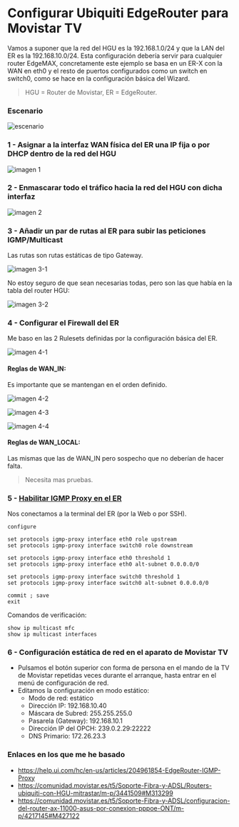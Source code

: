 # Configurar Ubiquiti EdgeRouter para Movistar TV

Vamos a suponer que la red del HGU es la 192.168.1.0/24 y que la LAN del ER es la 192.168.10.0/24. Esta configuración debería servir para cualquier router EdgeMAX, concretamente este ejemplo se basa en un ER-X con la WAN en eth0 y el resto de puertos configurados como un switch en switch0, como se hace en la configuración básica del Wizard.

> HGU = Router de Movistar, ER = EdgeRouter.

### Escenario

![escenario](img/mapa.png)

### 1 - Asignar a la interfaz WAN física del ER una IP fija o por DHCP dentro de la red del HGU

![imagen 1](img/1.png)

### 2 - Enmascarar todo el tráfico hacia la red del HGU con dicha interfaz

![imagen 2](img/2.png)

### 3 - Añadir un par de rutas al ER para subir las peticiones IGMP/Multicast

Las rutas son rutas estáticas de tipo Gateway.

![imagen 3-1](img/3-1.png)

No estoy seguro de que sean necesarias todas, pero son las que había en la tabla del router HGU:

![imagen 3-2](img/3-2.png)

### 4 - Configurar el Firewall del ER

Me baso en las 2 Rulesets definidas por la configuración básica del ER.

![imagen 4-1](img/4-1.png)

#### Reglas de WAN_IN:

Es importante que se mantengan en el orden definido.

![imagen 4-2](img/4-2.png)

![imagen 4-3](img/4-3.png)

![imagen 4-4](img/4-4.png)

#### Reglas de WAN_LOCAL:

Las mismas que las de WAN_IN pero sospecho que no deberían de hacer falta.

> Necesita mas pruebas.

### 5 - [Habilitar IGMP Proxy en el ER](https://help.ui.com/hc/en-us/articles/204961854-EdgeRouter-IGMP-Proxy)

Nos conectamos a la terminal del ER (por la Web o por SSH).

```
configure
```

```
set protocols igmp-proxy interface eth0 role upstream
set protocols igmp-proxy interface switch0 role downstream
```

```
set protocols igmp-proxy interface eth0 threshold 1
set protocols igmp-proxy interface eth0 alt-subnet 0.0.0.0/0

set protocols igmp-proxy interface switch0 threshold 1
set protocols igmp-proxy interface switch0 alt-subnet 0.0.0.0/0
```

```
commit ; save
exit
```

Comandos de verificación:

```
show ip multicast mfc
show ip multicast interfaces
```

### 6 - Configuración estática de red en el aparato de Movistar TV

- Pulsamos el botón superior con forma de persona en el mando de la TV de Movistar repetidas veces durante el arranque, hasta entrar en el menú de configuración de red.
- Editamos la configuración en modo estático:
    - Modo de red: estático
    - Dirección IP: 192.168.10.40
    - Máscara de Subred: 255.255.255.0
    - Pasarela (Gateway): 192.168.10.1
    - Dirección IP del OPCH: 239.0.2.29:22222
    - DNS Primario: 172.26.23.3

### Enlaces en los que me he basado

- https://help.ui.com/hc/en-us/articles/204961854-EdgeRouter-IGMP-Proxy
- https://comunidad.movistar.es/t5/Soporte-Fibra-y-ADSL/Routers-ubiquiti-con-HGU-mitrastar/m-p/3441509#M313299
- https://comunidad.movistar.es/t5/Soporte-Fibra-y-ADSL/configuracion-del-router-ax-11000-asus-por-conexion-pppoe-ONT/m-p/4217145#M427122
